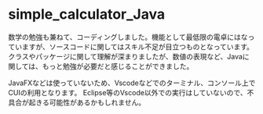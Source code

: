 # simple_calculator_Java

数学の勉強も兼ねて、コーディングしました。機能として最低限の電卓にはなっていますが、ソースコードに関してはスキル不足が目立つものとなっています。
クラスやパッケージに関して理解が深まりましたが、数値の表現など、Javaに関しては、もっと勉強が必要だと感じることができました。

JavaFXなどは使っていないため、Vscodeなどでのターミナル、コンソール上でCUIの利用となります。
Eclipse等のVscode以外での実行はしていないので、不具合が起きる可能性があるかもしれません。
